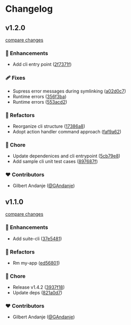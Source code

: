 # Changelog


## v1.2.0

[compare changes](https://github.com/microservices-suite/node-microservices-suite/compare/v1.1.0...v1.2.0)

### 🚀 Enhancements

- Add cli entry point ([2f7371f](https://github.com/microservices-suite/node-microservices-suite/commit/2f7371f))

### 🩹 Fixes

- Supress error messages during symlinking ([a02d0c7](https://github.com/microservices-suite/node-microservices-suite/commit/a02d0c7))
- Runtime errors ([356f3ba](https://github.com/microservices-suite/node-microservices-suite/commit/356f3ba))
- Runtime errors ([553acd2](https://github.com/microservices-suite/node-microservices-suite/commit/553acd2))

### 💅 Refactors

- Reorganize cli structure ([17386a8](https://github.com/microservices-suite/node-microservices-suite/commit/17386a8))
- Adopt action handler command approach ([faf9a62](https://github.com/microservices-suite/node-microservices-suite/commit/faf9a62))

### 🏡 Chore

- Update dependenices and cli entrypoint ([5cb79e8](https://github.com/microservices-suite/node-microservices-suite/commit/5cb79e8))
- Add sample cli unit test cases ([897687f](https://github.com/microservices-suite/node-microservices-suite/commit/897687f))

### ❤️ Contributors

- Gilbert Andanje ([@GAndanje](http://github.com/GAndanje))

## v1.1.0

[compare changes](https://github.com/microservices-suite/node-microservices-suite/compare/v1.4.2...v1.1.0)

### 🚀 Enhancements

- Add suite-cli ([37e5481](https://github.com/microservices-suite/node-microservices-suite/commit/37e5481))

### 💅 Refactors

- Rm my-app ([ed56801](https://github.com/microservices-suite/node-microservices-suite/commit/ed56801))

### 🏡 Chore

- Release v1.4.2 ([3937f18](https://github.com/microservices-suite/node-microservices-suite/commit/3937f18))
- Update deps ([821a0d7](https://github.com/microservices-suite/node-microservices-suite/commit/821a0d7))

### ❤️ Contributors

- Gilbert Andanje ([@GAndanje](http://github.com/GAndanje))

